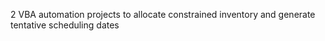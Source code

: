2 VBA automation projects to allocate constrained inventory and generate tentative scheduling dates
